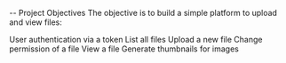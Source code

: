 -- Project Objectives
The objective is to build a simple platform to upload and view files:

User authentication via a token
List all files
Upload a new file
Change permission of a file
View a file
Generate thumbnails for images